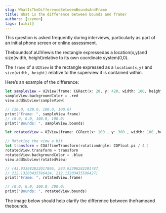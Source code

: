 ```yaml
---
slug: WhatIsTheDifferenceBetweenBoundsAndFrame
title: What is the difference between bounds and frame?
authors: [szymon]
tags: [uikit]
---
```


This question is asked frequently during interviews, particularly as part of an initial phone screen or online assessment.

Theboundsof aUIViewis the rectangle expressedas a location(x,y)and size(width, height)relative to its own coordinate system(0,0).

The `frame` of a `UIView` is the rectangle expressed as a `location(x,y)` and `size(width, height)` relative to the superview it is contained within.

Here’s an example of the difference:

```swift
let sampleView = UIView(frame: CGRect(x: 20, y: 420, width: 100, height: 100 ))
sampleView.backgroundColor = .red
view.addSubview(sampleView)

// (20.0, 420.0, 100.0, 100.0)
print("Frame: ", sampleView.frame)
// (0.0, 0.0, 100.0, 100.0)
print("Bounds: ", sampleView.bounds)

let rotatedView = UIView(frame: CGRect(x: 100 , y: 300 , width: 100 ,height: 200 ))

// Rotating the view a bit
let transform = CGAffineTransform(rotationAngle: CGFloat.pi / 4 )
rotatedView.transform = transform
rotatedView.backgroundColor = .blue
view.addSubview(rotatedView)

// (43.933982822017896, 293.93398282201787,
// 212.13203435596424, 212.13203435596427)
print("Frame: ", rotatedView.frame)

// (0.0, 0.0, 100.0, 200.0)
print("Bounds: ", rotatedView.bounds)
```

The image below should help clarify the difference between theframeand thebounds.